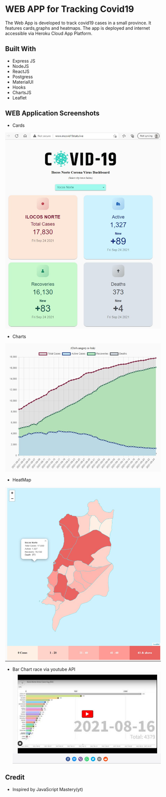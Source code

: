 # WEB APP for Tracking Covid19 

The Web App is developed to track covid19 cases in a small province. It features cards,graphs and heatmaps. The app is deployed and internet accessible  via Heroku Cloud App Platform.

## Built With
- Express JS
- NodeJS
- ReactJS
- Postgress
- MaterialUI
- Hooks
- ChartsJS
- Leaflet

## WEB Application Screenshots

- Cards

![Cards](https://github.com/yves-sait/PERN-STACK-WEBAPP/blob/master/Screenshots/top.jpg "Cards")

- Charts

![Charts](https://github.com/yves-sait/PERN-STACK-WEBAPP/blob/master/Screenshots/graph.jpg "Charts")

- HeatMap

![HeatMap](https://github.com/yves-sait/PERN-STACK-WEBAPP/blob/master/Screenshots/map.jpg "HeatMap")

- Bar Chart race via youtube API
![Bar Chart](https://github.com/yves-sait/PERN-STACK-WEBAPP/blob/master/Screenshots/youtube.jpg "Bar Chart")

## Credit
- Inspired by JavaScript Mastery(yt)

